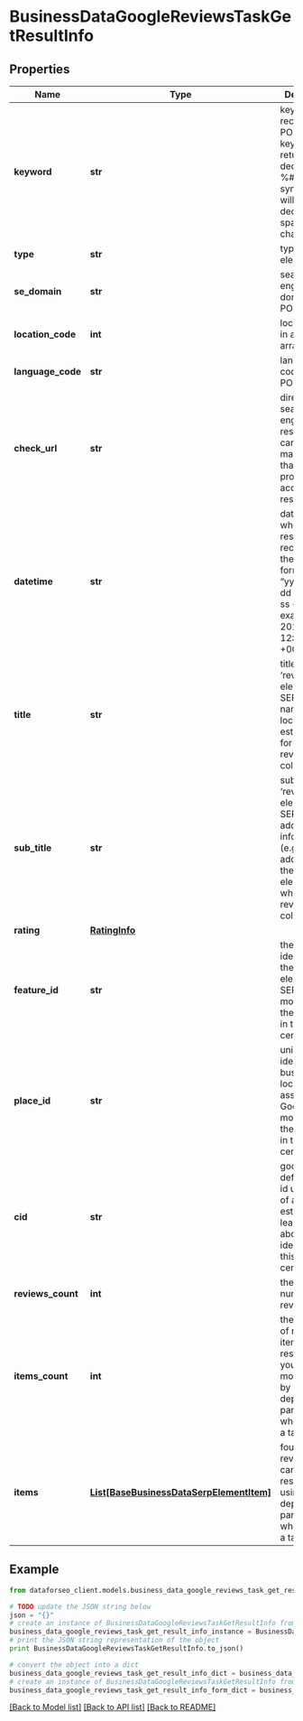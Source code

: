 # BusinessDataGoogleReviewsTaskGetResultInfo


## Properties

Name | Type | Description | Notes
------------ | ------------- | ------------- | -------------
**keyword** | **str** | keyword received in a POST array keyword is returned with decoded %## (plus symbol ‘+’ will be decoded to a space character) | [optional] 
**type** | **str** | type of element | [optional] 
**se_domain** | **str** | search engine domain in a POST array | [optional] 
**location_code** | **int** | location code in a POST array | [optional] 
**language_code** | **str** | language code in a POST array | [optional] 
**check_url** | **str** | direct URL to search engine results you can use it to make sure that we provided accurate results | [optional] 
**datetime** | **str** | date and time when the result was received in the UTC format: “yyyy-mm-dd hh-mm-ss +00:00” example: 2019-11-15 12:57:46 +00:00 | [optional] 
**title** | **str** | title of the ‘reviews’ element in SERP the name of the local establishment for which the reviews are collected | [optional] 
**sub_title** | **str** | subtitle of the ‘reviews’ element in SERP additional information (e.g., address) on the ‘reviews’ element for which the reviews are collected | [optional] 
**rating** | [**RatingInfo**](RatingInfo.md) |  | [optional] 
**feature_id** | **str** | the unique identifier of the ‘reviews’ element in SERP learn more about the identifier in this help center article | [optional] 
**place_id** | **str** | unique identifier of a business location assigned by Google learn more about the identifier in this help center article | [optional] 
**cid** | **str** | google-defined client id unique id of a local establishment learn more about the identifier in this help center article | [optional] 
**reviews_count** | **int** | the total number of reviews | [optional] 
**items_count** | **int** | the number of reviews items in the results array you can get more results by using the depth parameter when setting a task | [optional] 
**items** | [**List[BaseBusinessDataSerpElementItem]**](BaseBusinessDataSerpElementItem.md) | found reviews you can get more results by using the depth parameter when setting a task | [optional] 

## Example

```python
from dataforseo_client.models.business_data_google_reviews_task_get_result_info import BusinessDataGoogleReviewsTaskGetResultInfo

# TODO update the JSON string below
json = "{}"
# create an instance of BusinessDataGoogleReviewsTaskGetResultInfo from a JSON string
business_data_google_reviews_task_get_result_info_instance = BusinessDataGoogleReviewsTaskGetResultInfo.from_json(json)
# print the JSON string representation of the object
print BusinessDataGoogleReviewsTaskGetResultInfo.to_json()

# convert the object into a dict
business_data_google_reviews_task_get_result_info_dict = business_data_google_reviews_task_get_result_info_instance.to_dict()
# create an instance of BusinessDataGoogleReviewsTaskGetResultInfo from a dict
business_data_google_reviews_task_get_result_info_form_dict = business_data_google_reviews_task_get_result_info.from_dict(business_data_google_reviews_task_get_result_info_dict)
```
[[Back to Model list]](../README.md#documentation-for-models) [[Back to API list]](../README.md#documentation-for-api-endpoints) [[Back to README]](../README.md)


